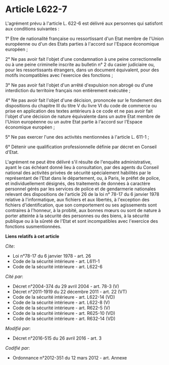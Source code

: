 # Article L622-7

L'agrément prévu à l'article L. 622-6 est délivré aux personnes qui satisfont aux conditions suivantes : 

1° Etre de nationalité française ou ressortissant d'un Etat membre de l'Union européenne ou d'un des Etats parties à l'accord
sur l'Espace économique européen ; 

2° Ne pas avoir fait l'objet d'une condamnation à une peine correctionnelle ou à une peine criminelle inscrite au bulletin n°
2 du casier judiciaire ou, pour les ressortissants étrangers, dans un document équivalent, pour des motifs incompatibles avec
l'exercice des fonctions ; 

3° Ne pas avoir fait l'objet d'un arrêté d'expulsion non abrogé ou d'une interdiction du territoire français non entièrement
exécutée ; 

4° Ne pas avoir fait l'objet d'une décision, prononcée sur le fondement des dispositions du chapitre III du titre V du livre
VI du code de commerce ou prise en application des textes antérieurs à ce code et ne pas avoir fait l'objet d'une décision de
nature équivalente dans un autre Etat membre de l'Union européenne ou un autre Etat partie à l'accord sur l'Espace économique
européen ; 

5° Ne pas exercer l'une des activités mentionnées à l'article L. 611-1 ; 

6° Détenir une qualification professionnelle définie par décret en Conseil d'Etat. 

L'agrément ne peut être délivré s'il résulte de l'enquête administrative, ayant le cas échéant donné lieu à consultation, par
des agents          du Conseil national des activités privées de sécurité spécialement habilités par le représentant de
l'Etat dans le département, ou, à Paris, le préfet de police, et individuellement désignés, des traitements de données à
caractère personnel gérés par les services de police et de gendarmerie nationales relevant des dispositions de l'article 26
de la loi n° 78-17 du 6 janvier 1978 relative à l'informatique, aux fichiers et aux libertés, à l'exception des fichiers
d'identification, que son comportement ou ses agissements sont contraires à l'honneur, à la probité, aux bonnes mœurs ou sont
de nature à porter atteinte à la sécurité des personnes ou des biens, à la sécurité publique ou à la sûreté de l'Etat et sont
incompatibles avec l'exercice des fonctions susmentionnées.

**Liens relatifs à cet article**

_Cite_:

  - Loi n°78-17 du 6 janvier 1978 - art. 26
  - Code de la sécurité intérieure - art. L611-1
  - Code de la sécurité intérieure - art. L622-6

_Cité par_:

  - Décret n°2004-374 du 29 avril 2004 - art. 78-3 (V)
  - Décret n°2011-1919 du 22 décembre 2011 - art. 22 (VT)
  - Code de la sécurité intérieure - art. L622-14 (VD)
  - Code de la sécurité intérieure - art. L622-8 (V)
  - Code de la sécurité intérieure - art. R622-5 (V)
  - Code de la sécurité intérieure - art. R625-10 (VD)
  - Code de la sécurité intérieure - art. R632-14 (VD)

_Modifié par_:

  - Décret n°2016-515 du 26 avril 2016 - art. 3

_Codifié par_:

  - Ordonnance n°2012-351 du 12 mars 2012 - art. Annexe
